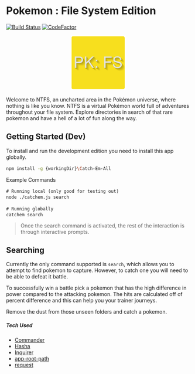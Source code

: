 # Pokemon : File System Edition

[![Build Status](https://travis-ci.org/dills122/Pokemon-FS.svg?branch=master)](https://travis-ci.org/dills122/Pokemon-FS) [![CodeFactor](https://www.codefactor.io/repository/github/dills122/pokemon-fs/badge)](https://www.codefactor.io/repository/github/dills122/pokemon-fs)

<p align="center">
  <img width="150" height="150" src="./assets/logo.png" alt="Logo Image">
</p>

Welcome to NTFS, an uncharted area in the Pokémon universe, where nothing is like you know. NTFS is a virtual Pokémon world full of adventures throughout your file system. Explore directories in search of that rare pokemon and have a hell of a lot of fun along the way.

## Getting Started (Dev)

To install and run the development edition you need to install this app globally.

``` bash
npm install -g {workingDir}\Catch-Em-All
```
Example Commands
```
# Running local (only good for testing out)
node ./catchem.js search

# Running globally
catchem search
```

> Once the search command is activated, the rest of the interaction is through interactive prompts.

## Searching

Currently the only command supported is `search`, which allows you to attempt to find pokemon to capture. However, to catch one you will need to be able to defeat it battle.

To successfully win a battle pick a pokemon that has the high difference in power compared to the attacking pokemon. The hits are calculated off of percent difference and this can help you your trainer journeys.

Remove the dust from those unseen folders and catch a pokemon.


##### Tech Used

* [Commander](https://github.com/tj/commander.js/)
* [Hasha](https://github.com/sindresorhus/hasha)
* [Inquirer](https://github.com/SBoudrias/Inquirer.js/)
* [app-root-path](https://github.com/inxilpro/node-app-root-path)
* [request](https://github.com/request/request)

